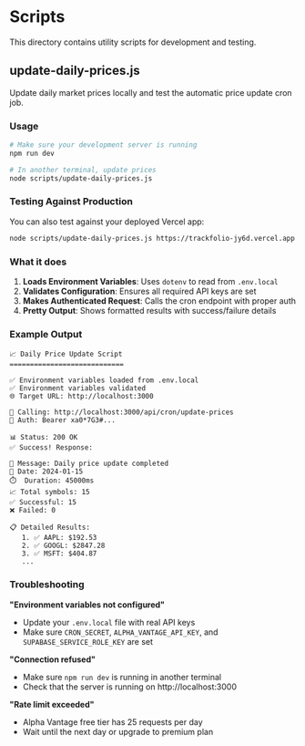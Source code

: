 # Scripts

This directory contains utility scripts for development and testing.

## update-daily-prices.js

Update daily market prices locally and test the automatic price update cron job.

### Usage

```bash
# Make sure your development server is running
npm run dev

# In another terminal, update prices
node scripts/update-daily-prices.js
```
### Testing Against Production

You can also test against your deployed Vercel app:

```bash
node scripts/update-daily-prices.js https://trackfolio-jy6d.vercel.app
```

### What it does

1. **Loads Environment Variables**: Uses `dotenv` to read from `.env.local`
2. **Validates Configuration**: Ensures all required API keys are set
3. **Makes Authenticated Request**: Calls the cron endpoint with proper auth
4. **Pretty Output**: Shows formatted results with success/failure details

### Example Output

```
📈 Daily Price Update Script
============================

✅ Environment variables loaded from .env.local
✅ Environment variables validated
🌐 Target URL: http://localhost:3000

🔗 Calling: http://localhost:3000/api/cron/update-prices
🔐 Auth: Bearer xa0*7G3#...

📊 Status: 200 OK
✅ Success! Response:

📝 Message: Daily price update completed
📅 Date: 2024-01-15
⏱️  Duration: 45000ms
📈 Total symbols: 15
✅ Successful: 15
❌ Failed: 0

📋 Detailed Results:
   1. ✅ AAPL: $192.53
   2. ✅ GOOGL: $2847.28
   3. ✅ MSFT: $404.87
   ...
```

### Troubleshooting

**"Environment variables not configured"**
- Update your `.env.local` file with real API keys
- Make sure `CRON_SECRET`, `ALPHA_VANTAGE_API_KEY`, and `SUPABASE_SERVICE_ROLE_KEY` are set

**"Connection refused"**
- Make sure `npm run dev` is running in another terminal
- Check that the server is running on http://localhost:3000

**"Rate limit exceeded"**
- Alpha Vantage free tier has 25 requests per day
- Wait until the next day or upgrade to premium plan

